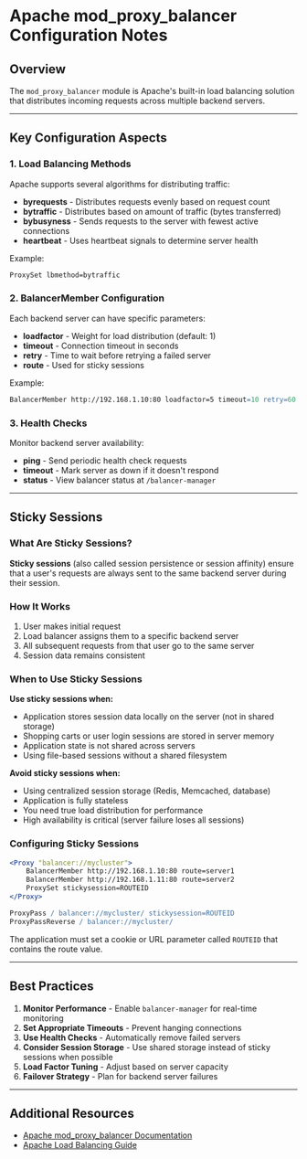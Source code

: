 # Apache mod_proxy_balancer Configuration Notes

## Overview
The `mod_proxy_balancer` module is Apache's built-in load balancing solution that distributes incoming requests across multiple backend servers.

---

## Key Configuration Aspects

### 1. Load Balancing Methods
Apache supports several algorithms for distributing traffic:

- **byrequests** - Distributes requests evenly based on request count
- **bytraffic** - Distributes based on amount of traffic (bytes transferred)
- **bybusyness** - Sends requests to the server with fewest active connections
- **heartbeat** - Uses heartbeat signals to determine server health

Example:
```apache
ProxySet lbmethod=bytraffic
```

### 2. BalancerMember Configuration
Each backend server can have specific parameters:

- **loadfactor** - Weight for load distribution (default: 1)
- **timeout** - Connection timeout in seconds
- **retry** - Time to wait before retrying a failed server
- **route** - Used for sticky sessions

Example:
```apache
BalancerMember http://192.168.1.10:80 loadfactor=5 timeout=10 retry=60
```

### 3. Health Checks
Monitor backend server availability:

- **ping** - Send periodic health check requests
- **timeout** - Mark server as down if it doesn't respond
- **status** - View balancer status at `/balancer-manager`

---

## Sticky Sessions

### What Are Sticky Sessions?
**Sticky sessions** (also called session persistence or session affinity) ensure that a user's requests are always sent to the same backend server during their session.

### How It Works
1. User makes initial request
2. Load balancer assigns them to a specific backend server
3. All subsequent requests from that user go to the same server
4. Session data remains consistent

### When to Use Sticky Sessions

**Use sticky sessions when:**
- Application stores session data locally on the server (not in shared storage)
- Shopping carts or user login sessions are stored in server memory
- Application state is not shared across servers
- Using file-based sessions without a shared filesystem

**Avoid sticky sessions when:**
- Using centralized session storage (Redis, Memcached, database)
- Application is fully stateless
- You need true load distribution for performance
- High availability is critical (server failure loses all sessions)

### Configuring Sticky Sessions

```apache
<Proxy "balancer://mycluster">
    BalancerMember http://192.168.1.10:80 route=server1
    BalancerMember http://192.168.1.11:80 route=server2
    ProxySet stickysession=ROUTEID
</Proxy>

ProxyPass / balancer://mycluster/ stickysession=ROUTEID
ProxyPassReverse / balancer://mycluster/
```

The application must set a cookie or URL parameter called `ROUTEID` that contains the route value.

---

## Best Practices

1. **Monitor Performance** - Enable `balancer-manager` for real-time monitoring
2. **Set Appropriate Timeouts** - Prevent hanging connections
3. **Use Health Checks** - Automatically remove failed servers
4. **Consider Session Storage** - Use shared storage instead of sticky sessions when possible
5. **Load Factor Tuning** - Adjust based on server capacity
6. **Failover Strategy** - Plan for backend server failures

---

## Additional Resources

- [Apache mod_proxy_balancer Documentation](https://httpd.apache.org/docs/current/mod/mod_proxy_balancer.html)
- [Apache Load Balancing Guide](https://httpd.apache.org/docs/current/howto/reverse_proxy.html)
